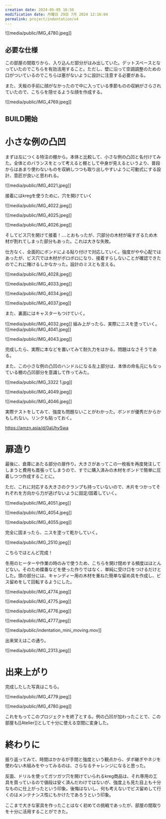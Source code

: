 ```yaml
---
creation date: 2024-05-05 16:56
modification date: 月曜日 29日 7月 2024 12:16:04
permalink: project/indentation/v4
---
```

![[media/public/IMG_4780.jpeg]]


## 必要な仕様
この部屋の間取りから、入り込んだ部分がはみ出していた。デットスペースとなっていたのでこちらを有効活用すること。ただし、壁に沿って空調調整のための口がついているのでこちらは塞がないように設計に注意する必要がある。

また、天板の手前に顔がなかったので中に入っている季節ものの収納がさらされていたので、こちらを隠せるような顔を作成する。

![[media/public/IMG_4769.jpeg]]

## BUILD開始

# 小さな例の凸凹

まずは左につくる特注の棚から。本体と比較して、小さな例の凸凹と名付けてみた。全体とのバランスをとって考えると棚として中身が見えるというより、普段からはあまり使わないものを収納しつつも取り出しやすいように可動式にする設計、意匠が良いと思われる。

![[media/public/IMG_4021.jpeg]]

接着にはkregを使うために、穴を開けていく

![[media/public/IMG_4022.jpeg]]



![[media/public/IMG_4025.jpeg]]

![[media/public/IMG_4026.jpeg]]

そしてビス穴を開けて接着！....とおもったが、穴部分の木材が端すぎるため木材が割れてしまった部分もあった。これは大きな失敗。

仕方なく、全面的にボンドによる貼り付けで対応していく。強度がやや心配ではあったが、ビス穴では木材がボロボロになり、接着すらしないことが確認できたのでこれに賭けるしかなかった。設計のミスとも言える。

![[media/public/IMG_4028.jpeg]]

![[media/public/IMG_4033.jpeg]]

![[media/public/IMG_4034.jpeg]]


![[media/public/IMG_4037.jpeg]]

また、裏面にはキャスターもつけていく。

![[media/public/IMG_4032.jpeg]]
組み上がったら、実際にニスを塗っていく。
![[media/public/IMG_4041.jpeg]]


![[media/public/IMG_4043.jpeg]]

完成したら、実際に本などを置いてみて耐久力をはかる。問題はなさそうである。

また、この小さな例の凸凹のハンドルになる左上部分は、本体の命名元にもなっている棚の凸凹部分を意識して作ってみた。

![[media/public/IMG_3322 1.jpg]]


![[media/public/IMG_4049.jpeg]]

![[media/public/IMG_4046.jpeg]]

実際テストをしてみて、強度も問題ないことがわかった。ボンドが優秀だからかもしれない。リンクも貼っておく。

https://amzn.asia/d/0aUhySwa

# 扉造り
最後に、倉庫にあたる部分の扉作り。大きさがあってこの一枚板を再度発注してしまうと費用も嵩張ってしまうので、すでに購入済みの木材をボンドで簡単に圧着しつつ作成することに。

ただ、これに対応する大きさのクランプも持っていないので、木片をつかってそれぞれを方向から力が逃げないように固定/固着していく。

![[media/public/IMG_4051.jpeg]]


![[media/public/IMG_4054.jpeg]]

![[media/public/IMG_4055.jpeg]]

完全に固まったら、ニスを塗って乾かしていく。

![[media/public/IMG_2510.jpeg]]

こちらでほとんど完成！

冬用のヒーターや作業の時のみで使うため、こちらを開け閉めする頻度はほとんどない。そのため蝶番などを使った作りではなく、単純に受け口をつけるだけとした。頭の部分には、キャンディー用の木材を重ねた簡単な留め具を作成し、ビス留めをして回転するようにした。

![[media/public/IMG_4774.jpeg]]

![[media/public/IMG_4775.jpeg]]

![[media/public/IMG_4776.jpeg]]

![[media/public/IMG_4777.jpeg]]


![[media/public/indentation_mini_moving.mov]]

出来栄えはこの通り。

![[media/public/IMG_2313.jpeg]]

# 出来上がり

完成したした写真はこちら。

![[media/public/IMG_4779.jpeg]]

![[media/public/IMG_4780.jpeg]]

これをもってこのプロジェクトを終了とする。例の凸凹が加わったことで、この部屋も[[Atelier]]として十分に使える空間に変身した。

# 終わりに
振り返ってみて、時間はかかるが手間と強度という観点から、ダボ継ぎやネジを使わない木組みをやってみるのは、さらなるチャレンジになると思った。

反面、ドリルを使ってガツガツ穴を開けていられるkreg商品は、それ専用の工具を買っているので値段は安く済んだわけではないが、強度上も見た目上も十分なものに仕上がったという印象。後悔はないし、何も考えないでビス留めして行くのはメンテナンス性にもかけたであろうという印象。

ここまで大きな家具を作ったことはなく初めての挑戦であったが、部屋の間取りを十分に活用することができた。